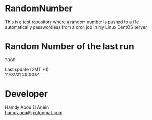 # RandomNumber    
This is a test repository where a random number is pushed to a file automatically passwordless from a cron job in my Linux CentOS server    
# Random Number of the last run   
7885
      
Last update (GMT +1)    
11/07/21 20:00:01
# Developer    
Hamdy Abou El Anein   
hamdy.aea@protonmail.com
